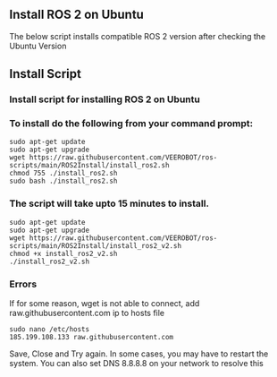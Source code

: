 ## Install ROS 2 on Ubuntu
The below script installs compatible ROS 2 version after checking the Ubuntu Version

## Install Script
### Install script for installing ROS 2 on Ubuntu
### To install do the following from your command prompt: 

```
sudo apt-get update
sudo apt-get upgrade
wget https://raw.githubusercontent.com/VEEROBOT/ros-scripts/main/ROS2Install/install_ros2.sh
chmod 755 ./install_ros2.sh
sudo bash ./install_ros2.sh
```
### The script will take upto 15 minutes to install. 


```
sudo apt-get update
sudo apt-get upgrade
wget https://raw.githubusercontent.com/VEEROBOT/ros-scripts/main/ROS2Install/install_ros2_v2.sh
chmod +x install_ros2_v2.sh
./install_ros2_v2.sh
```

### Errors
If for some reason, wget is not able to connect, add raw.githubusercontent.com ip to hosts file

```
sudo nano /etc/hosts
185.199.108.133 raw.githubusercontent.com
```
Save, Close and Try again. In some cases, you may have to restart the system. You can also set DNS 8.8.8.8 on your network to resolve this

